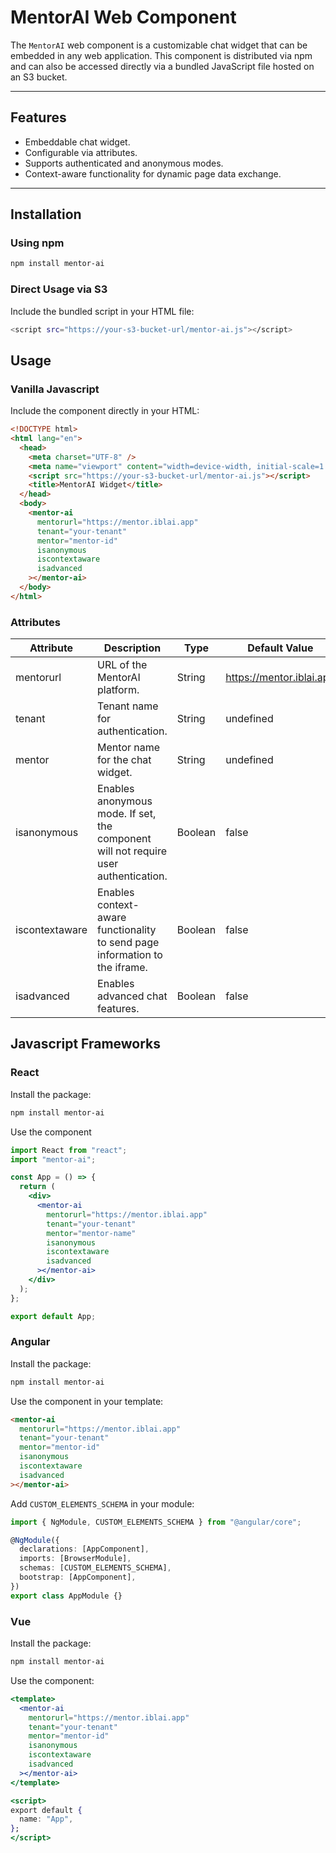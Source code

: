 # MentorAI Web Component

The `MentorAI` web component is a customizable chat widget that can be embedded in any web application. This component is distributed via npm and can also be accessed directly via a bundled JavaScript file hosted on an S3 bucket.

---

## Features

- Embeddable chat widget.
- Configurable via attributes.
- Supports authenticated and anonymous modes.
- Context-aware functionality for dynamic page data exchange.

---

## Installation

### Using npm

```bash
npm install mentor-ai
```

### Direct Usage via S3

Include the bundled script in your HTML file:

```bash
<script src="https://your-s3-bucket-url/mentor-ai.js"></script>
```

## Usage

### Vanilla Javascript

Include the component directly in your HTML:

```html
<!DOCTYPE html>
<html lang="en">
  <head>
    <meta charset="UTF-8" />
    <meta name="viewport" content="width=device-width, initial-scale=1.0" />
    <script src="https://your-s3-bucket-url/mentor-ai.js"></script>
    <title>MentorAI Widget</title>
  </head>
  <body>
    <mentor-ai
      mentorurl="https://mentor.iblai.app"
      tenant="your-tenant"
      mentor="mentor-id"
      isanonymous
      iscontextaware
      isadvanced
    ></mentor-ai>
  </body>
</html>
```

### Attributes

| Attribute      | Description                                                                         | Type    | Default Value            |
| -------------- | ----------------------------------------------------------------------------------- | ------- | ------------------------ |
| mentorurl      | URL of the MentorAI platform.                                                       | String  | https://mentor.iblai.app |
| tenant         | Tenant name for authentication.                                                     | String  | undefined                |
| mentor         | Mentor name for the chat widget.                                                    | String  | undefined                |
| isanonymous    | Enables anonymous mode. If set, the component will not require user authentication. | Boolean | false                    |
| iscontextaware | Enables context-aware functionality to send page information to the iframe.         | Boolean | false                    |
| isadvanced     | Enables advanced chat features.                                                     | Boolean | false                    |

## Javascript Frameworks

### React

Install the package:

```bash
npm install mentor-ai
```

Use the component

```jsx
import React from "react";
import "mentor-ai";

const App = () => {
  return (
    <div>
      <mentor-ai
        mentorurl="https://mentor.iblai.app"
        tenant="your-tenant"
        mentor="mentor-name"
        isanonymous
        iscontextaware
        isadvanced
      ></mentor-ai>
    </div>
  );
};

export default App;
```

### Angular

Install the package:

```bash
npm install mentor-ai
```

Use the component in your template:

```html
<mentor-ai
  mentorurl="https://mentor.iblai.app"
  tenant="your-tenant"
  mentor="mentor-id"
  isanonymous
  iscontextaware
  isadvanced
></mentor-ai>
```

Add `CUSTOM_ELEMENTS_SCHEMA` in your module:

```typescript
import { NgModule, CUSTOM_ELEMENTS_SCHEMA } from "@angular/core";

@NgModule({
  declarations: [AppComponent],
  imports: [BrowserModule],
  schemas: [CUSTOM_ELEMENTS_SCHEMA],
  bootstrap: [AppComponent],
})
export class AppModule {}
```

### Vue

Install the package:

```bash
npm install mentor-ai
```

Use the component:

```jsx
<template>
  <mentor-ai
    mentorurl="https://mentor.iblai.app"
    tenant="your-tenant"
    mentor="mentor-id"
    isanonymous
    iscontextaware
    isadvanced
  ></mentor-ai>
</template>

<script>
export default {
  name: "App",
};
</script>
```
